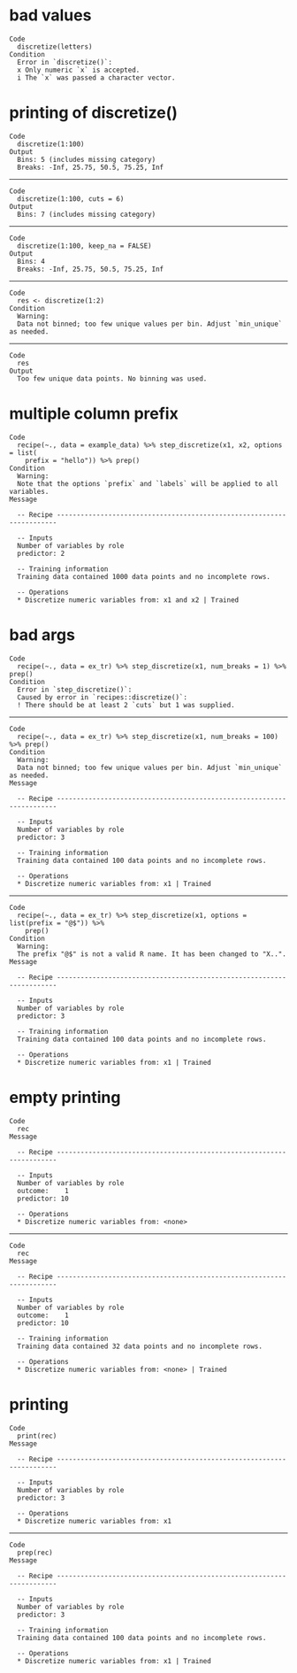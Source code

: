 # bad values

    Code
      discretize(letters)
    Condition
      Error in `discretize()`:
      x Only numeric `x` is accepted.
      i The `x` was passed a character vector.

# printing of discretize()

    Code
      discretize(1:100)
    Output
      Bins: 5 (includes missing category)
      Breaks: -Inf, 25.75, 50.5, 75.25, Inf

---

    Code
      discretize(1:100, cuts = 6)
    Output
      Bins: 7 (includes missing category)

---

    Code
      discretize(1:100, keep_na = FALSE)
    Output
      Bins: 4
      Breaks: -Inf, 25.75, 50.5, 75.25, Inf

---

    Code
      res <- discretize(1:2)
    Condition
      Warning:
      Data not binned; too few unique values per bin. Adjust `min_unique` as needed.

---

    Code
      res
    Output
      Too few unique data points. No binning was used.

# multiple column prefix

    Code
      recipe(~., data = example_data) %>% step_discretize(x1, x2, options = list(
        prefix = "hello")) %>% prep()
    Condition
      Warning:
      Note that the options `prefix` and `labels` will be applied to all variables.
    Message
      
      -- Recipe ----------------------------------------------------------------------
      
      -- Inputs 
      Number of variables by role
      predictor: 2
      
      -- Training information 
      Training data contained 1000 data points and no incomplete rows.
      
      -- Operations 
      * Discretize numeric variables from: x1 and x2 | Trained

# bad args

    Code
      recipe(~., data = ex_tr) %>% step_discretize(x1, num_breaks = 1) %>% prep()
    Condition
      Error in `step_discretize()`:
      Caused by error in `recipes::discretize()`:
      ! There should be at least 2 `cuts` but 1 was supplied.

---

    Code
      recipe(~., data = ex_tr) %>% step_discretize(x1, num_breaks = 100) %>% prep()
    Condition
      Warning:
      Data not binned; too few unique values per bin. Adjust `min_unique` as needed.
    Message
      
      -- Recipe ----------------------------------------------------------------------
      
      -- Inputs 
      Number of variables by role
      predictor: 3
      
      -- Training information 
      Training data contained 100 data points and no incomplete rows.
      
      -- Operations 
      * Discretize numeric variables from: x1 | Trained

---

    Code
      recipe(~., data = ex_tr) %>% step_discretize(x1, options = list(prefix = "@$")) %>%
        prep()
    Condition
      Warning:
      The prefix "@$" is not a valid R name. It has been changed to "X..".
    Message
      
      -- Recipe ----------------------------------------------------------------------
      
      -- Inputs 
      Number of variables by role
      predictor: 3
      
      -- Training information 
      Training data contained 100 data points and no incomplete rows.
      
      -- Operations 
      * Discretize numeric variables from: x1 | Trained

# empty printing

    Code
      rec
    Message
      
      -- Recipe ----------------------------------------------------------------------
      
      -- Inputs 
      Number of variables by role
      outcome:    1
      predictor: 10
      
      -- Operations 
      * Discretize numeric variables from: <none>

---

    Code
      rec
    Message
      
      -- Recipe ----------------------------------------------------------------------
      
      -- Inputs 
      Number of variables by role
      outcome:    1
      predictor: 10
      
      -- Training information 
      Training data contained 32 data points and no incomplete rows.
      
      -- Operations 
      * Discretize numeric variables from: <none> | Trained

# printing

    Code
      print(rec)
    Message
      
      -- Recipe ----------------------------------------------------------------------
      
      -- Inputs 
      Number of variables by role
      predictor: 3
      
      -- Operations 
      * Discretize numeric variables from: x1

---

    Code
      prep(rec)
    Message
      
      -- Recipe ----------------------------------------------------------------------
      
      -- Inputs 
      Number of variables by role
      predictor: 3
      
      -- Training information 
      Training data contained 100 data points and no incomplete rows.
      
      -- Operations 
      * Discretize numeric variables from: x1 | Trained


